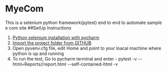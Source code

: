 # MyeCom
This is a selenium python framework(pytest) end to end to automate sample e com site
##SetUp Instructions
1. [Python selenium installation with pycharm](https://www.javatpoint.com/selenium-python)
2. [Import the project folder from GITHUB](https://stackoverflow.com/questions/41023928/import-github-repository-to-pycharm)
3. Open pyvenv.cfg file, edit Home and point to your loacal machine where python is up and running
4. To run the test, Go to pycharm terminal and enter - pytest -v --html=Reports//report.html --self-contained-html  -v

